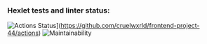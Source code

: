 ### Hexlet tests and linter status: 
![Actions Status](https://github.com/cruelwxrld/frontend-project-44/actions/workflows/hexlet-check.yml/badge.svg)](https://github.com/cruelwxrld/frontend-project-44/actions)
![Maintainability](https://codeclimate.com/github/cruelwxrld/frontend-project-44/maintainability)
